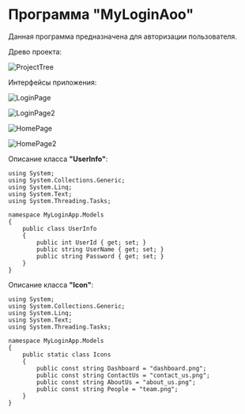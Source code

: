 # Программа "MyLoginAoo"
 Данная программа предназначена для авторизации пользователя.

Древо проекта:

![ProjectTree](/Images/ProjectTree.png "Древо проекта")


Интерфейсы приложения:

![LoginPage](/Images/LoginPage.png "Страница входа/регистрации")

![LoginPage2](/Images/LoginPage2.png "Страница входа/регистрации с введёнными данными")

![HomePage](/Images/HomePage.png "Страница после входа/регистрации")


![HomePage2](/Images/HomePage2.png "Страница после входа/регистрации с боковой панелью")

Описание класса **"UserInfo"**:
```
using System;
using System.Collections.Generic;
using System.Linq;
using System.Text;
using System.Threading.Tasks;

namespace MyLoginApp.Models
{
    public class UserInfo
    {
        public int UserId { get; set; }
        public string UserName { get; set; }
        public string Password { get; set; }
    }
}

```

Описание класса **"Icon"**:
```
using System;
using System.Collections.Generic;
using System.Linq;
using System.Text;
using System.Threading.Tasks;

namespace MyLoginApp.Models
{
    public static class Icons
    {
        public const string Dashboard = "dashboard.png";
        public const string ContactUs = "contact_us.png";
        public const string AboutUs = "about_us.png";
        public const string People = "team.png";
    }
}
```

